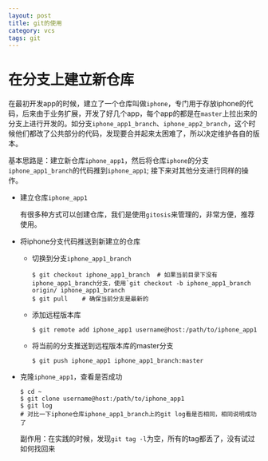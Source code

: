 ```yaml
---
layout: post
title: git的使用 
category: vcs 
tags: git
---
```


# 在分支上建立新仓库 
在最初开发app的时候，建立了一个仓库叫做`iphone`，专门用于存放iphone的代码，后来由于业务扩展，开发了好几个app，每个app的都是在`master`上拉出来的分支上进行开发的。如分支`iphone_app1_branch`、`iphone_app2_branch`，这个时候他们都改了公共部分的代码，发现要合并起来太困难了，所以决定维护各自的版本。

基本思路是：建立新仓库`iphone_app1`，然后将仓库`iphone`的分支`iphone_app1_branch`的代码推到`iphone_app1`; 接下来对其他分支进行同样的操作。

* 建立仓库`iphone_app1`

  有很多种方式可以创建仓库，我们是使用`gitosis`来管理的，非常方便，推荐使用。

* 将iphone分支代码推送到新建立的仓库

  * 切换到分支`iphone_app1_branch`
	
	```
    $ git checkout iphone_app1_branch  # 如果当前目录下没有iphone_app1_branch分支，使用`git checkout -b iphone_app1_branch origin/ iphone_app1_branch
	$ git pull    # 确保当前分支是最新的
	```

  * 添加远程版本库

	```
    $ git remote add iphone_app1 username@host:/path/to/iphone_app1
	```

  * 将当前的分支推送到远程版本库的master分支

	```
	$ git push iphone_app1 iphone_app1_branch:master  
	```

* 克隆`iphone_app1`，查看是否成功	

	```
	$ cd ~
	$ git clone username@host:/path/to/iphone_app1
	$ git log
	# 对比一下iphone仓库iphone_app1_branch上的git log看是否相同，相同说明成功了
	```

	副作用：在实践的时候，发现`git tag -l`为空，所有的tag都丢了，没有试过如何找回来
	
